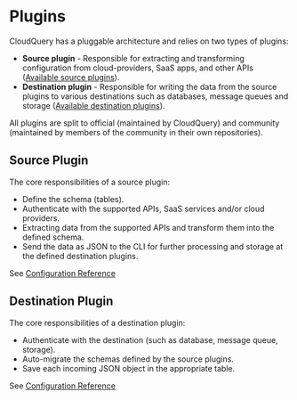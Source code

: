 # Plugins

CloudQuery has a pluggable architecture and relies on two types of plugins:

- **Source plugin** - Responsible for extracting and transforming configuration from cloud-providers, SaaS apps, and other APIs ([Available source plugins](../plugins/sources)).
- **Destination plugin** - Responsible for writing the data from the source plugins to various destinations such as databases, message queues and storage ([Available destination plugins](../plugins/destinations)).

All plugins are split to official (maintained by CloudQuery) and community (maintained by members of the community in their own repositories).

## Source Plugin

The core responsibilities of a source plugin:

- Define the schema (tables).
- Authenticate with the supported APIs, SaaS services and/or cloud providers.
- Extracting data from the supported APIs and transform them into the defined schema.
- Send the data as JSON to the CLI for further processing and storage at the defined destination plugins.

See [Configuration Reference](../reference/source-spec)

## Destination Plugin

The core responsibilities of a destination plugin:

- Authenticate with the destination (such as database, message queue, storage).
- Auto-migrate the schemas defined by the source plugins.
- Save each incoming JSON object in the appropriate table.

See [Configuration Reference](../reference/destination-spec)

